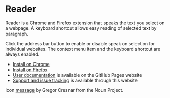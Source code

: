 # Reader

Reader is a Chrome and Firefox extension that speaks the text you select on a webpage. A keyboard shortcut allows easy reading of selected text by paragraph.

Click the address bar button to enable or disable speak on selection for individual websites. The context menu item and the keyboard shortcut are always enabled.

* [Install on Chrome](https://chrome.google.com/webstore/detail/reader/hjmlmmjagkgflecknfdlplgpdijmhabb)
* [Install on Firefox](https://addons.mozilla.org/en-US/firefox/addon/reader-tts/)
* [User documentation](https://oliver-moran.github.io/reader/) is available on the GitHub Pages website
* [Support and issue tracking](https://github.com/oliver-moran/reader/issues) is available through this website

Icon [message](https://thenounproject.com/term/message/223770/) by Gregor Cresnar from the Noun Project.
